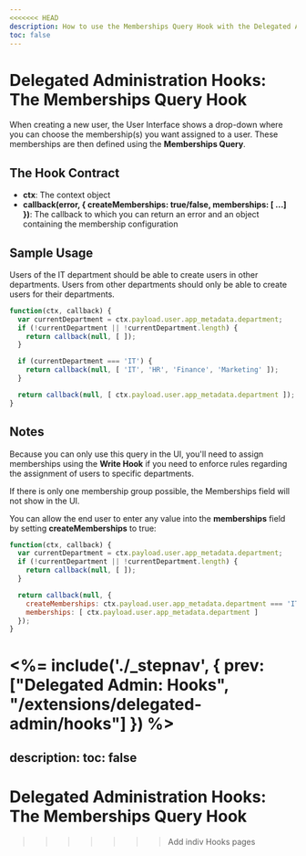 ```yaml
---
<<<<<<< HEAD
description: How to use the Memberships Query Hook with the Delegated Administration
toc: false
---
```

# Delegated Administration Hooks: The Memberships Query Hook

When creating a new user, the User Interface shows a drop-down where you can choose the membership(s) you want assigned to a user. These memberships are then defined using the **Memberships Query**.

## The Hook Contract

 - **ctx**: The context object
 - **callback(error, { createMemberships: true/false, memberships: [ ...] })**: The callback to which you can return an error and an object containing the membership configuration

## Sample Usage

Users of the IT department should be able to create users in other departments. Users from other departments should only be able to create users for their departments.

```js
function(ctx, callback) {
  var currentDepartment = ctx.payload.user.app_metadata.department;
  if (!currentDepartment || !currentDepartment.length) {
    return callback(null, [ ]);
  }

  if (currentDepartment === 'IT') {
    return callback(null, [ 'IT', 'HR', 'Finance', 'Marketing' ]);
  }

  return callback(null, [ ctx.payload.user.app_metadata.department ]);
}
```

## Notes

Because you can only use this query in the UI, you'll need to assign memberships using the **Write Hook** if you need to enforce rules regarding the assignment of users to specific departments.

If there is only one membership group possible, the Memberships field will not show in the UI.

You can allow the end user to enter any value into the **memberships** field by setting **createMemberships** to true:

```js
function(ctx, callback) {
  var currentDepartment = ctx.payload.user.app_metadata.department;
  if (!currentDepartment || !currentDepartment.length) {
    return callback(null, [ ]);
  }

  return callback(null, {
    createMemberships: ctx.payload.user.app_metadata.department === 'IT' ? true : false,
    memberships: [ ctx.payload.user.app_metadata.department ]
  });
}
```

<%= include('./_stepnav', {
 prev: ["Delegated Admin: Hooks", "/extensions/delegated-admin/hooks"]
}) %>
=======
description:
toc: false
---
# Delegated Administration Hooks: The Memberships Query Hook
>>>>>>> Add indiv Hooks pages
